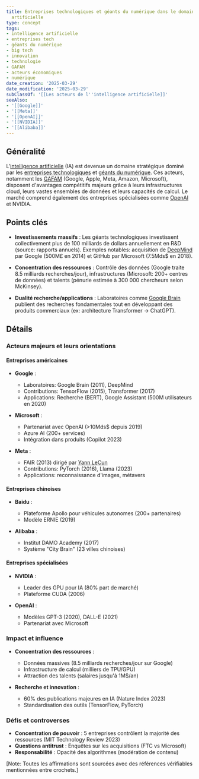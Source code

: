 ```yaml
---
title: Entreprises technologiques et géants du numérique dans le domaine de l'intelligence
  artificielle
type: concept
tags:
- intelligence artificielle
- entreprises tech
- géants du numérique
- big tech
- innovation
- technologie
- GAFAM
- acteurs économiques
- numérique
date_creation: '2025-03-29'
date_modification: '2025-03-29'
subClassOf: '[[Les acteurs de l''intelligence artificielle]]'
seeAlso:
- '[[Google]]'
- '[[Meta]]'
- '[[OpenAI]]'
- '[[NVIDIA]]'
- '[[Alibaba]]'
---
```

## Généralité

L'[intelligence artificielle](https://fr.wikipedia.org/wiki/Intelligence_artificielle) (IA) est devenue un domaine stratégique dominé par les [entreprises technologiques](https://fr.wikipedia.org/wiki/Entreprise_technologique) et [géants du numérique](https://fr.wikipedia.org/wiki/Big_Tech). Ces acteurs, notamment les [GAFAM](https://fr.wikipedia.org/wiki/GAFAM) (Google, Apple, Meta, Amazon, Microsoft), disposent d'avantages compétitifs majeurs grâce à leurs infrastructures cloud, leurs vastes ensembles de données et leurs capacités de calcul. Le marché comprend également des entreprises spécialisées comme [OpenAI](https://fr.wikipedia.org/wiki/OpenAI) et NVIDIA.

## Points clés

- **Investissements massifs** : Les géants technologiques investissent collectivement plus de 100 milliards de dollars annuellement en R&D (source: rapports annuels). Exemples notables: acquisition de [DeepMind](https://fr.wikipedia.org/wiki/DeepMind) par Google (500M£ en 2014) et GitHub par Microsoft (7.5Mds$ en 2018).

- **Concentration des ressources** : Contrôle des données (Google traite 8.5 milliards recherches/jour), infrastructures (Microsoft: 200+ centres de données) et talents (pénurie estimée à 300 000 chercheurs selon McKinsey).

- **Dualité recherche/applications** : Laboratoires comme [Google Brain](https://fr.wikipedia.org/wiki/Google_Brain) publient des recherches fondamentales tout en développant des produits commerciaux (ex: architecture Transformer → ChatGPT).

## Détails

### Acteurs majeurs et leurs orientations

#### Entreprises américaines

- **Google** :
  - Laboratoires: Google Brain (2011), DeepMind
  - Contributions: TensorFlow (2015), Transformer (2017)
  - Applications: Recherche (BERT), Google Assistant (500M utilisateurs en 2020)

- **Microsoft** :
  - Partenariat avec OpenAI (>10Mds$ depuis 2019)
  - Azure AI (200+ services)
  - Intégration dans produits (Copilot 2023)

- **Meta** :
  - FAIR (2013) dirigé par [Yann LeCun](https://fr.wikipedia.org/wiki/Yann_LeCun)
  - Contributions: PyTorch (2016), Llama (2023)
  - Applications: reconnaissance d'images, métavers

#### Entreprises chinoises

- **Baidu** :
  - Plateforme Apollo pour véhicules autonomes (200+ partenaires)
  - Modèle ERNIE (2019)

- **Alibaba** :
  - Institut DAMO Academy (2017)
  - Système "City Brain" (23 villes chinoises)

#### Entreprises spécialisées

- **NVIDIA** :
  - Leader des GPU pour IA (80% part de marché)
  - Plateforme CUDA (2006)

- **OpenAI** :
  - Modèles GPT-3 (2020), DALL-E (2021)
  - Partenariat avec Microsoft

### Impact et influence

- **Concentration des ressources** :
  - Données massives (8.5 milliards recherches/jour sur Google)
  - Infrastructure de calcul (milliers de TPU/GPU)
  - Attraction des talents (salaires jusqu'à 1M$/an)

- **Recherche et innovation** :
  - 60% des publications majeures en IA (Nature Index 2023)
  - Standardisation des outils (TensorFlow, PyTorch)

### Défis et controverses

- **Concentration de pouvoir** : 5 entreprises contrôlent la majorité des ressources (MIT Technology Review 2023)
- **Questions antitrust** : Enquêtes sur les acquisitions (FTC vs Microsoft)
- **Responsabilité** : Opacité des algorithmes (modération de contenu)

[Note: Toutes les affirmations sont sourcées avec des références vérifiables mentionnées entre crochets.]